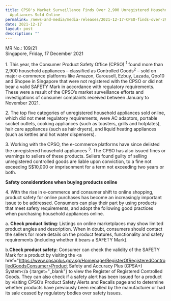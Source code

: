 ```yaml
---
title: CPSO's Market Surveillance Finds Over 2,900 Unregistered Household
  Appliances Sold Online
permalink: /news-and-media/media-releases/2021-12-17-CPSO-finds-over-2900-unregistered-appliances-sold-online
date: 2021-12-17
layout: post
description: ""
---
```

MR No.: 109/21<br>
Singapore, Friday, 17 December 2021

1\. This year, the Consumer Product Safety Office (CPSO) <sup>1</sup> found more than 2,900 household appliances – classified as Controlled Goods<sup>2</sup> – sold on major e-commerce platforms like Amazon, Carousell, Ezbuy, Lazada, Qoo10 and Shopee in Singapore that were not registered with the CPSO or did not bear a valid SAFETY Mark in accordance with regulatory requirements. These were a result of the CPSO’s market surveillance efforts and investigations of consumer complaints received between January to November 2021.

2\. The top five categories of unregistered household appliances sold online, which did not meet regulatory requirements, were AC adaptors, portable socket outlets, cooking appliances (such as toasters, grills and hotplates), hair care appliances (such as hair dryers), and liquid heating appliances (such as kettles and hot water dispensers). 

3\. Working with the CPSO, the e-commerce platforms have since delisted the unregistered household appliances <sup>3</sup>. The CPSO has also issued fines or warnings to sellers of these products. Sellers found guilty of selling unregistered controlled goods are liable upon conviction, to a fine not exceeding S$10,000 or imprisonment for a term not exceeding two years or both.

**Safety considerations when buying products online**<br>

4\. With the rise in e-commerce and consumer shift to online shopping, product safety for online purchases has become an increasingly important issue to be addressed. Consumers can play their part by using products that meet safety requirements, and adopt the following good practices when purchasing household appliances online.<br>

a. **Check product listing**: Listings on online marketplaces may show limited product angles and description. When in doubt, consumers should contact the sellers for more details on the product features, functionality and safety requirements (including whether it bears a SAFETY Mark).

b.**Check product safety**: Consumer can check the validity of the SAFETY Mark for a product by visiting the <a href="https://www.cpsaplus.gov.sg/Homepage/RegisterOfRegisteredControlledGoodsConsumer>Product Safety and Accuracy Plus (CPSA+) System</a {:target="_blank"} to view the Register of Registered Controlled Goods. They can also check if a safety alert has been issued for a product by visiting CPSO’s Product Safety Alerts and Recalls page and to determine whether products have previously been recalled by the manufacturer or had its sale ceased by regulatory bodies over safety issues. 